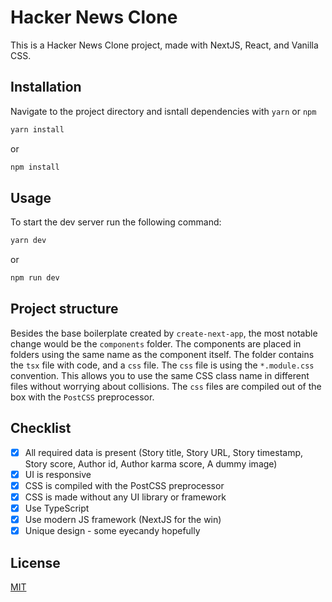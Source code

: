 # Hacker News Clone

This is a Hacker News Clone project, made with NextJS, React, and Vanilla CSS.

## Installation

Navigate to the project directory and isntall dependencies with `yarn` or `npm`

```bash
yarn install
```
or
```bash
npm install
```

## Usage

To start the dev server run the following command:

```bash
yarn dev
```
or
```bash
npm run dev
```

## Project structure
Besides the base boilerplate created by `create-next-app`, the most notable change would be the `components` folder.
The components are placed in folders using the same name as the component itself. The folder contains the `tsx` file with code, and a `css` file. The `css` file is using the `*.module.css` convention. This allows you to use the same CSS class name in different files without worrying about collisions. The `css` files are compiled out of the box with the `PostCSS` preprocessor.

## Checklist
- [x] All required data is present (Story title, Story URL, Story timestamp, Story score, Author id, Author karma score, A dummy image)
- [x] UI is responsive
- [x] CSS is compiled with the PostCSS preprocessor
- [x] CSS is made without any UI library or framework
- [x] Use TypeScript
- [x] Use modern JS framework (NextJS for the win)
- [x] Unique design - some eyecandy hopefully

## License
[MIT](https://choosealicense.com/licenses/mit/)